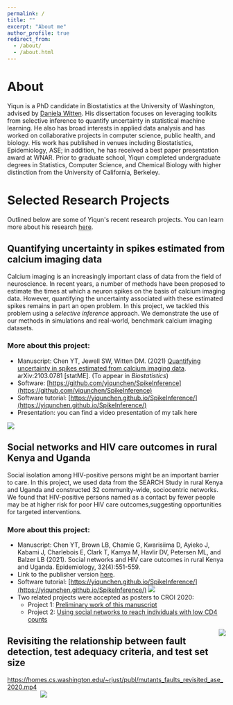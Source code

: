 ```yaml
---
permalink: /
title: ""
excerpt: "About me"
author_profile: true
redirect_from: 
  - /about/
  - /about.html
---
```


# About
Yiqun is a PhD candidate in Biostatistics at the University of Washington, advised by [Daniela Witten](https://www.danielawitten.com/). His dissertation focuses on leveraging toolkits from selective inference to quantify uncertainty in statistical machine learning. He also has broad interests in applied data analysis and has worked on collaborative projects in computer science, public health, and biology. His work has published in venues including Biostatistics, Epidemiology, ASE; in addition, he has received a best paper presentation award at WNAR. Prior to graduate school, Yiqun completed undergraduate degrees in Statistics, Computer Science, and Chemical Biology with higher distinction from the University of California, Berkeley.
# Selected Research Projects
Outlined below are some of Yiqun's recent research projects. You can learn more about his research [here](https://yiqunchen.github.io/research/). 
## Quantifying uncertainty in spikes estimated from calcium imaging data
Calcium imaging is an increasingly important class of data from the field of neuroscience. In recent years, a number of methods have been proposed to estimate the times at which a neuron spikes on the basis of calcium imaging data. However, quantifying the uncertainty associated with these estimated spikes remains in part an open problem. In this project, we tackled this problem using a *selective inference* approach. We demonstrate the use of our methods in simulations and real-world, benchmark calcium imaging datasets.
### More about this project:
- Manuscript: Chen YT, Jewell SW, Witten DM. (2021) [Quantifying uncertainty in spikes estimated from calcium imaging data](https://arxiv.org/abs/2103.07818). arXiv:2103.0781 [statME]. (To appear in *Biostatistics*)
- Software: [https://github.com/yiqunchen/SpikeInference](https://github.com/yiqunchen/SpikeInference)
- Software tutorial: [https://yiqunchen.github.io/SpikeInference/](https://yiqunchen.github.io/SpikeInference/)
- Presentation: you can find a video presentation of my talk here
<img src="{{site.url}}/images/Figure_6_b.png" style="display: block; margin: auto;" />

## Social networks and HIV care outcomes in rural Kenya and Uganda
Social isolation among HIV-positive persons might be an important barrier to care. In this project, we used data from the SEARCH Study in rural Kenya and Uganda and constructed 32 community-wide, sociocentric networks. We found that HIV-positive persons named as a contact by fewer people may be at higher risk for poor HIV care outcomes,suggesting opportunities for targeted interventions.
### More about this project:
- Manuscript: Chen YT, Brown LB, Chamie G, Kwarisiima D, Ayieko J, Kabami J, Charlebois E, Clark T, Kamya M, Havlir DV, Petersen ML, and Balzer LB (2021). Social networks and HIV care outcomes in rural Kenya and Uganda. Epidemiology, 32(4):551-559. 
- Link to the publisher version [here](https://journals.lww.com/epidem/Fulltext/2021/07000/Social_Networks_and_HIV_Care_Outcomes_in_Rural.12.aspx).
- Software tutorial: [https://yiqunchen.github.io/SpikeInference/](https://yiqunchen.github.io/SpikeInference/)
![](https://github.com/yiqunchen/yiqunchen.github.io/blob/main/document/research_images/Figure_6_b.png)
- Two related projects were accepted as posters to CROI 2020: 
	- Project 1: [Preliminary work of this manuscript](https://www.croiconference.org/abstract/hiv-persons-in-rural-uganda-with-fewer-social-connections-have-lower-hiv-suppression/)
	- Project 2: [Using social networks to reach individuals with low CD4 counts](https://www.croiconference.org/abstract/using-social-networks-to-reach-individuals-with-low-cd4-at-high-risk-of-death/)
<img src="{{site.url}}/images/cropped_network.png" style="display: block; margin: auto; max-width: 50%; float:right" />

## Revisiting the relationship between fault detection, test adequacy criteria, and test set size

https://homes.cs.washington.edu/~rjust/publ/mutants_faults_revisited_ase_2020.mp4
<img src="{{site.url}}/images/test_slide.png" style="display: block; margin: auto; max-width: 70%;" />


